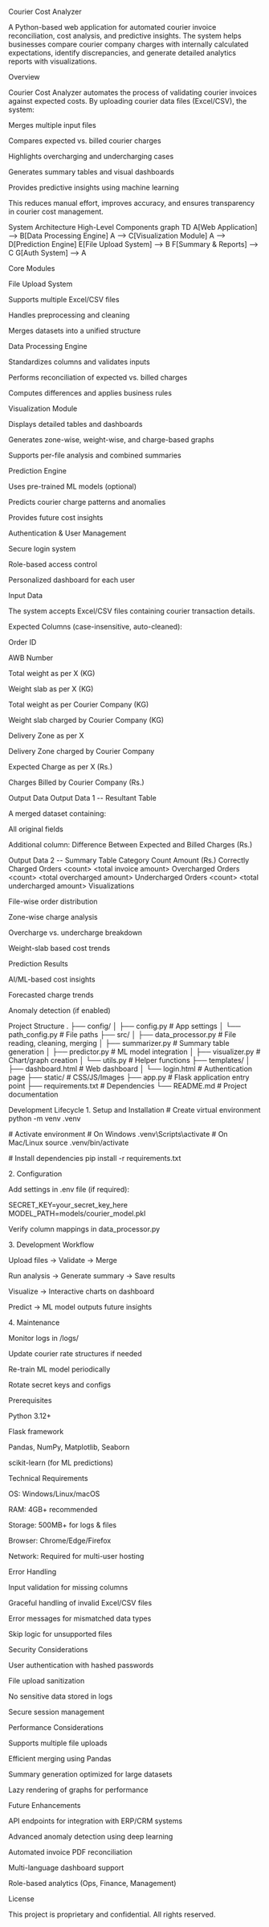 Courier Cost Analyzer

A Python-based web application for automated courier invoice
reconciliation, cost analysis, and predictive insights. The system helps
businesses compare courier company charges with internally calculated
expectations, identify discrepancies, and generate detailed analytics
reports with visualizations.

Overview

Courier Cost Analyzer automates the process of validating courier
invoices against expected costs. By uploading courier data files
(Excel/CSV), the system:

Merges multiple input files

Compares expected vs. billed courier charges

Highlights overcharging and undercharging cases

Generates summary tables and visual dashboards

Provides predictive insights using machine learning

This reduces manual effort, improves accuracy, and ensures transparency
in courier cost management.

System Architecture High-Level Components graph TD A\[Web Application\]
\--\> B\[Data Processing Engine\] A \--\> C\[Visualization Module\] A
\--\> D\[Prediction Engine\] E\[File Upload System\] \--\> B F\[Summary
& Reports\] \--\> C G\[Auth System\] \--\> A

Core Modules

File Upload System

Supports multiple Excel/CSV files

Handles preprocessing and cleaning

Merges datasets into a unified structure

Data Processing Engine

Standardizes columns and validates inputs

Performs reconciliation of expected vs. billed charges

Computes differences and applies business rules

Visualization Module

Displays detailed tables and dashboards

Generates zone-wise, weight-wise, and charge-based graphs

Supports per-file analysis and combined summaries

Prediction Engine

Uses pre-trained ML models (optional)

Predicts courier charge patterns and anomalies

Provides future cost insights

Authentication & User Management

Secure login system

Role-based access control

Personalized dashboard for each user

Input Data

The system accepts Excel/CSV files containing courier transaction
details.

Expected Columns (case-insensitive, auto-cleaned):

Order ID

AWB Number

Total weight as per X (KG)

Weight slab as per X (KG)

Total weight as per Courier Company (KG)

Weight slab charged by Courier Company (KG)

Delivery Zone as per X

Delivery Zone charged by Courier Company

Expected Charge as per X (Rs.)

Charges Billed by Courier Company (Rs.)

Output Data Output Data 1 -- Resultant Table

A merged dataset containing:

All original fields

Additional column: Difference Between Expected and Billed Charges (Rs.)

Output Data 2 -- Summary Table Category Count Amount (Rs.) Correctly
Charged Orders \<count\> \<total invoice amount\> Overcharged Orders
\<count\> \<total overcharged amount\> Undercharged Orders \<count\>
\<total undercharged amount\> Visualizations

File-wise order distribution

Zone-wise charge analysis

Overcharge vs. undercharge breakdown

Weight-slab based cost trends

Prediction Results

AI/ML-based cost insights

Forecasted charge trends

Anomaly detection (if enabled)

Project Structure . ├── config/ │ ├── config.py \# App settings │ └──
path_config.py \# File paths ├── src/ │ ├── data_processor.py \# File
reading, cleaning, merging │ ├── summarizer.py \# Summary table
generation │ ├── predictor.py \# ML model integration │ ├──
visualizer.py \# Chart/graph creation │ └── utils.py \# Helper functions
├── templates/ │ ├── dashboard.html \# Web dashboard │ └── login.html \#
Authentication page ├── static/ \# CSS/JS/Images ├── app.py \# Flask
application entry point ├── requirements.txt \# Dependencies └──
README.md \# Project documentation

Development Lifecycle 1. Setup and Installation \# Create virtual
environment python -m venv .venv

\# Activate environment \# On Windows .venv\\Scripts\\activate \# On
Mac/Linux source .venv/bin/activate

\# Install dependencies pip install -r requirements.txt

2\. Configuration

Add settings in .env file (if required):

SECRET_KEY=your_secret_key_here MODEL_PATH=models/courier_model.pkl

Verify column mappings in data_processor.py

3\. Development Workflow

Upload files → Validate → Merge

Run analysis → Generate summary → Save results

Visualize → Interactive charts on dashboard

Predict → ML model outputs future insights

4\. Maintenance

Monitor logs in /logs/

Update courier rate structures if needed

Re-train ML model periodically

Rotate secret keys and configs

Prerequisites

Python 3.12+

Flask framework

Pandas, NumPy, Matplotlib, Seaborn

scikit-learn (for ML predictions)

Technical Requirements

OS: Windows/Linux/macOS

RAM: 4GB+ recommended

Storage: 500MB+ for logs & files

Browser: Chrome/Edge/Firefox

Network: Required for multi-user hosting

Error Handling

Input validation for missing columns

Graceful handling of invalid Excel/CSV files

Error messages for mismatched data types

Skip logic for unsupported files

Security Considerations

User authentication with hashed passwords

File upload sanitization

No sensitive data stored in logs

Secure session management

Performance Considerations

Supports multiple file uploads

Efficient merging using Pandas

Summary generation optimized for large datasets

Lazy rendering of graphs for performance

Future Enhancements

API endpoints for integration with ERP/CRM systems

Advanced anomaly detection using deep learning

Automated invoice PDF reconciliation

Multi-language dashboard support

Role-based analytics (Ops, Finance, Management)

License

This project is proprietary and confidential. All rights reserved.
